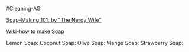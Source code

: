 #Cleaning-AG 

[Soap-Making 101, by "The Nerdy Wife"](https://thenerdyfarmwife.com/soap-making-101-making-cold-process-soap/)

[Wiki-how to make Soap](https://www.wikihow.com/Make-Your-Own-Soap)

Lemon Soap:
Coconut Soap:
Olive Soap:
Mango Soap:
Strawberry Soap:
